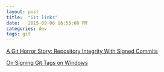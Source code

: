 ```yaml
---
layout: post
title:  "Git links"
date:   2015-09-06 16:53:00 PM
categories: dev
tags: git
---
```


[A Git Horror Story: Repository Integrity With Signed Commits](http://mikegerwitz.com/papers/git-horror-story)

[On Signing Git Tags on Windows](http://dllhell.net/2012/03/30/on-signing-git-tags-on-windows/)
